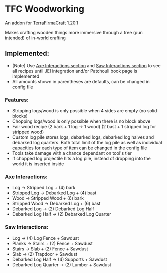 # TFC Woodworking

An addon for [TerraFirmaCraft](https://github.com/TerraFirmaCraft/TerraFirmaCraft/tree/1.20.x) 1.20.1

Makes crafting wooden things more immersive through a tree (pun intended) of in-world crafting

## Implemented:
- (Note) Use [Axe Interactions section](#axe-interactions) and [Saw Interactions section](#saw-interactions) to see all recipes until JEI integration and/or Patchouli book page is implemented
- All amounts shown in parentheses are defaults, can be changed in config file

### Features:
- Stripping logs/wood is only possible when 4 sides are empty (no solid blocks)
- Chopping logs/wood is only possible when there is no block above
- Fair wood recipe (2 bark + 1 log -> 1 wood) (2 bast + 1 stripped log for stripped wood)
- Custom log pile stores logs, debarked logs, debarked log halves and debarked log quarters. Both total limit of the log pile as well as individual capacities for each type of item can be changed in the config file
- Tools take damage with a chance dependant on tool's tier
- If chopped log projectile hits a log pile, instead of dropping into the world it is inserted inside

### Axe Interactions:
- Log -> Stripped Log + (4) bark
- Stripped Log -> Debarked Log + (4) bast
- Wood -> Stripped Wood + (6) bark
- Stripped Wood -> Debarked Log + (6) bast
- Debarked Log -> (2) Debarked Log Half
- Debarked Log Half -> (2) Debarked Log Quarter

### Saw Interactions:
- Log -> (4) Log Fence + Sawdust
- Planks -> Stairs + (2) Fence + Sawdust
- Stairs -> Slab + (2) Fence + Sawdust
- Slab -> (2) Trapdoor + Sawdust
- Debarked Log Half -> (4) Supports + Sawdust
- Debarked Log Quarter -> (2) Lumber + Sawdust